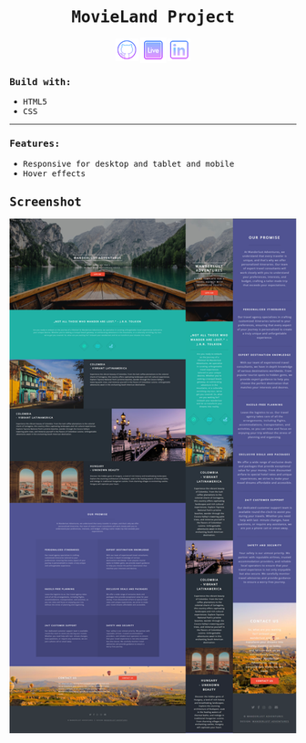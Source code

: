 <h1 align="center"><samp>MovieLand Project</samp> </h1>
<p align="center"> 
  <a href="https://github.com/xoFrey" target="_blank"> <img width="40" align="center" src="./assets/img/icons8-github-64.png"/></a>
  <a href="https://wanderlust-adventures-inky.vercel.app" target="_blank"> <img width="45" align="center" src="./assets/img/icons8-livepage-64.png"/></a>
  <a href="https://www.linkedin.com/in/izel-acar-0572332ba/" target="_blank"> <img width="40" align="center" src="./assets/img/icons8-linkedin-64.png"/></a>
</p>


<h3><samp>Build with:</samp></h3>
<ul>
<li><samp>HTML5</samp></li>
<li><samp>CSS</samp></li>
</ul>

<hr/>

<h3><samp>Features:</samp></h3>
<ul>
<li><samp>Responsive for desktop and tablet and mobile</samp></li>
<li><samp>Hover effects</samp></li>
</ul>


<h2><samp>Screenshot</samp></h2>

<p align="center">
<img src="./assets/img/Screenshot.png"/>
</p>



  

